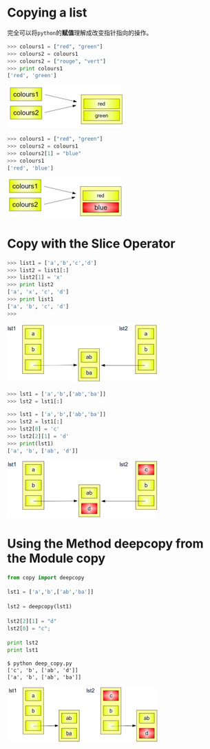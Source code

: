 # Copying a list
完全可以将`python`的**赋值**理解成改变指针指向的操作。
```py
>>> colours1 = ["red", "green"]
>>> colours2 = colours1
>>> colours2 = ["rouge", "vert"]
>>> print colours1
['red', 'green']
```

![deepcopy1](/images/deep_copy_1.png)

```py
>>> colours1 = ["red", "green"]
>>> colours2 = colours1
>>> colours2[1] = "blue"
>>> colours1
['red', 'blue']
```
![deepcopy2](/images/deep_copy_2.png)

# Copy with the Slice Operator

```py
>>> list1 = ['a','b','c','d']
>>> list2 = list1[:]
>>> list2[1] = 'x'
>>> print list2
['a', 'x', 'c', 'd']
>>> print list1
['a', 'b', 'c', 'd']
>>> 
```

![deepcopy3](/images/deep_copy_3.png)

```py
>>> lst1 = ['a','b',['ab','ba']]
>>> lst2 = lst1[:]
```

```py
>>> lst1 = ['a','b',['ab','ba']]
>>> lst2 = lst1[:]
>>> lst2[0] = 'c'
>>> lst2[2][1] = 'd'
>>> print(lst1)
['a', 'b', ['ab', 'd']]
```

![deepcopy4](/images/deep_copy_4.png)

# Using the Method deepcopy from the Module copy

```py
from copy import deepcopy

lst1 = ['a','b',['ab','ba']]

lst2 = deepcopy(lst1)

lst2[2][1] = "d"
lst2[0] = "c";

print lst2
print lst1
```

```
$ python deep_copy.py 
['c', 'b', ['ab', 'd']]
['a', 'b', ['ab', 'ba']]
```
![deepcopy5](/images/deep_copy_5.png)